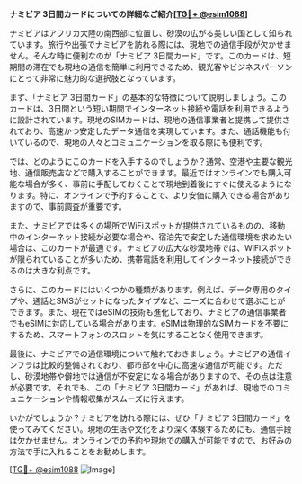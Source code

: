 **ナミビア 3日間カードについての詳細なご紹介[[TG💪+ @esim1088](https://t.me/s/esim1088)]**

ナミビアはアフリカ大陸の南西部に位置し、砂漠の広がる美しい国として知られています。旅行や出張でナミビアを訪れる際には、現地での通信手段が欠かせません。そんな時に便利なのが「ナミビア 3日間カード」です。このカードは、短期間の滞在でも現地の通信を簡単に利用できるため、観光客やビジネスパーソンにとって非常に魅力的な選択肢となっています。

まず、「ナミビア 3日間カード」の基本的な特徴について説明しましょう。このカードは、3日間という短い期間でインターネット接続や電話を利用できるように設計されています。現地のSIMカードは、現地の通信事業者と提携して提供されており、高速かつ安定したデータ通信を実現しています。また、通話機能も付いているので、現地の人々とコミュニケーションを取る際にも便利です。

では、どのようにこのカードを入手するのでしょうか？通常、空港や主要な観光地、通信販売店などで購入することができます。最近ではオンラインでも購入可能な場合が多く、事前に手配しておくことで現地到着後にすぐに使えるようになります。特に、オンラインで予約することで、より安価に購入できる場合がありますので、事前調査が重要です。

また、ナミビアでは多くの場所でWiFiスポットが提供されているものの、移動中のインターネット接続が必要な場合や、宿泊先で安定した通信環境を求めたい場合は、このカードが最適です。ナミビアの広大な砂漠地帯では、WiFiスポットが限られていることが多いため、携帯電話を利用してインターネット接続ができるのは大きな利点です。

さらに、このカードにはいくつかの種類があります。例えば、データ専用のタイプや、通話とSMSがセットになったタイプなど、ニーズに合わせて選ぶことができます。また、現在ではeSIMの技術も進化しており、ナミビアの通信事業者でもeSIMに対応している場合があります。eSIMは物理的なSIMカードを不要にするため、スマートフォンのスロットを気にすることなく使用できます。

最後に、ナミビアでの通信環境について触れておきましょう。ナミビアの通信インフラは比較的整備されており、都市部を中心に高速な通信が可能です。ただし、砂漠地帯や僻地では通信が不安定になる場合がありますので、その点は注意が必要です。それでも、この「ナミビア 3日間カード」があれば、現地でのコミュニケーションや情報収集がスムーズに行えます。

いかがでしょうか？ナミビアを訪れる際には、ぜひ「ナミビア 3日間カード」を使ってみてください。現地の生活や文化をより深く体験するためにも、通信手段は欠かせません。オンラインでの予約や現地での購入が可能ですので、お好みの方法で手に入れることをお勧めします。

[[TG💪+ @esim1088](https://t.me/s/esim1088) ![Image](https://i.postimg.cc/Y0z9fWf4/image.png)]